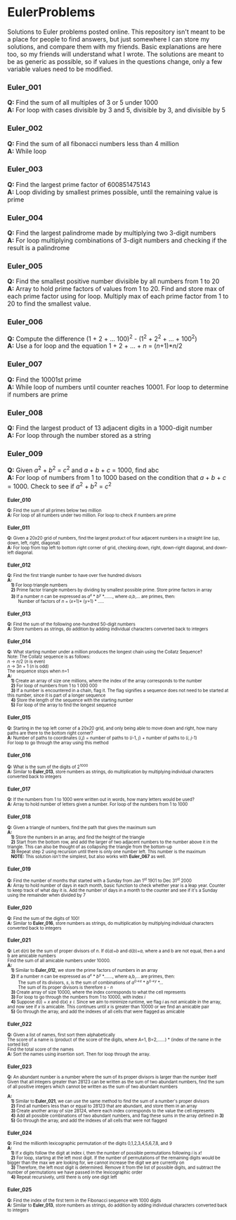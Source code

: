 # EulerProblems
Solutions to Euler problems posted online. This repository isn't meant to be a place for people to find answers, but just somewhere I can store my solutions, and compare them with my friends. Basic explanations are here too, so my friends will understand what I wrote.
The solutions are meant to be as generic as possible, so if values in the questions change, only a few variable values need to be modified.
<h3>Euler_001</h3>
<b>Q:</b> Find the sum of all multiples of 3 or 5 under 1000
<br>
<b>A:</b> For loop with cases divisible by 3 and 5, divisible by 3, and divisible by 5

<h3>Euler_002</h3>
<b>Q:</b> Find the sum of all fibonacci numbers less than 4 million
<br>
<b>A:</b> While loop

<h3>Euler_003</h3>
<b>Q:</b> Find the largest prime factor of 600851475143
<br>
<b>A:</b> Loop dividing by smallest primes possible, until the remaining value is prime

<h3>Euler_004</h3>
<b>Q:</b> Find the largest palindrome made by multiplying two 3-digit numbers
<br>
<b>A:</b> For loop multiplying combinations of 3-digit numbers and checking if the result is a palindrome

<h3>Euler_005</h3>
<b>Q:</b> Find the smallest positive number divisible by all numbers from 1 to 20
<br>
<b>A:</b> Array to hold prime factors of values from 1 to 20. Find and store max of each prime factor using for loop. Multiply max of each prime factor from 1 to 20 to find the smallest value.

<h3>Euler_006</h3>
<b>Q:</b> Compute the difference (1 + 2 + ... 100)<sup>2</sup> - (1<sup>2</sup> + 2<sup>2</sup> + ... + 100<sup>2</sup>)
<br>
<b>A:</b> Use a for loop and the equation 1 + 2 + ... + <i>n</i> = (<i>n</i>+1)*<i>n</i>/2

<h3>Euler_007</h3>
<b>Q:</b> Find the 10001st prime
<br>
<b>A:</b> While loop of numbers until counter reaches 10001. For loop to determine if numbers are prime

<h3>Euler_008</h3>
<b>Q:</b> Find the largest product of 13 adjacent digits in a 1000-digit number
<br>
<b>A:</b> For loop through the number stored as a string

<h3>Euler_009</h3>
<b>Q:</b> Given <i>a</i><sup>2</sup> + <i>b</i><sup>2</sup> = <i>c</i><sup>2</sup> and <i>a</i> + <i>b</i> + <i>c</i> = 1000, find abc
<br>
<b>A:</b> For loop of numbers from 1 to 1000 based on the condition that <i>a</i> + <i>b</i> + <i>c</i> = 1000. Check to see if <i>a</i><sup>2</sup> + <i>b</i><sup>2</sup> = <i>c</i><sup>2<sup>

<h3>Euler_010</h3>
<b>Q:</b> Find the sum of all primes below two million
<br>
<b>A:</b> For loop of all numbers under two million. For loop to check if numbers are prime

<h3>Euler_011</h3>
<b>Q:</b> Given a 20x20 grid of numbers, find the largest product of four adjacent numbers in a straight line (up, down, left, right, diagonal)
<br>
<b>A:</b> For loop from top left to bottom right corner of grid, checking down, right, down-right diagonal, and down-left diagonal.

<h3>Euler_012</h3>
<b>Q:</b> Find the first triangle number to have over five hundred divisors
<br>
<b>A:</b> <br>
&nbsp;&nbsp;&nbsp;<b>1)</b> For loop triangle numbers<br>
&nbsp;&nbsp;&nbsp;<b>2)</b> Prime factor triangle numbers by dividing by smallest possible prime. Store prime factors in array<br>
&nbsp;&nbsp;&nbsp;<b>3)</b> If a number <i>n</i> can be expressed as <i>a</i><sup><i>x</i></sup> * <i>b</i><sup><i>y</i></sup> *......., where <i>a</i>,<i>b</i>,... are primes, then: <br>
&nbsp;&nbsp;&nbsp;&nbsp;&nbsp;&nbsp;&nbsp;&nbsp;&nbsp;Number of factors of <i>n</i> = (<i>x</i>+1)* (<i>y</i>+1) * .....

<h3>Euler_013</h3>
<b>Q:</b> Find the sum of the following one-hundred 50-digit numbers
<br>
<b>A:</b> Store numbers as strings, do addition by adding individual characters converted back to integers

<h3>Euler_014</h3>
<b>Q:</b> What starting number under a million produces the longest chain using the Collatz Sequence? <br>
Note: The Collatz sequence is as follows: <br>
<i>n</i> -> <i>n</i>/2 (<i>n</i> is even) <br>
<i>n</i> -> 3<i>n</i> + 1 (<i>n</i> is odd) <br>
The sequence stops when <i>n</i>=1<br>
<b>A:</b><br>
&nbsp;&nbsp;&nbsp;<b>1)</b> Create an array of size one millions, where the index of the array corresponds to the number <br>
&nbsp;&nbsp;&nbsp;<b>2)</b> For loop of numbers from 1 to 1 000 000 <br>
&nbsp;&nbsp;&nbsp;<b>3)</b> If a number is encountered in a chain, flag it. The flag signifies a sequence does not need to be started at this number, since it is part of a longer sequence <br>
&nbsp;&nbsp;&nbsp;<b>4)</b> Store the length of the sequence with the starting number<br>
&nbsp;&nbsp;&nbsp;<b>5)</b> For loop of the array to find the longest sequence

<h3>Euler_015</h3>
<b>Q:</b> Starting in the top left corner of a 20x20 grid, and only being able to move down and right, how many paths are there to the bottom right corner?
<br>
<b>A:</b> Number of paths to coordinates (<i>i</i>,<i>j</i>) = number of paths to (<i>i</i>-1, <i>j</i>) + number of paths to (<i>i</i>, <i>j</i>-1)<br>
For loop to go through the array using this method

<h3>Euler_016</h3>
<b>Q:</b> What is the sum of the digits of 2<sup>1000</sup>
<br>
<b>A:</b> Similar to <b>Euler_013</b>, store numbers as strings, do multiplication by multiplying individual characters converted back to integers

<h3>Euler_017</h3>
<b>Q:</b> If the numbers from 1 to 1000 were written out in words, how many letters would be used?
<br>
<b>A:</b> Array to hold number of letters given a number. For loop of the numbers from 1 to 1000

<h3>Euler_018</h3>
<b>Q:</b> Given a triangle of numbers, find the path that gives the maximum sum
<br>
<b>A:</b> <br>
&nbsp;&nbsp;&nbsp;<b>1)</b> Store the numbers in an array, and find the height of the triangle <br>
&nbsp;&nbsp;&nbsp;<b>2)</b> Start from the bottom row, and add the larger of two adjacent numbers to the number above it in the triangle. This can also be thought of as collapsing the triangle from the bottom-up <br>
&nbsp;&nbsp;&nbsp;<b>3)</b> Repeat step 2 using recursion until there is only one number left. This number is the maximum <br>
&nbsp;&nbsp;&nbsp;<b>NOTE:</b> This solution isn't the simplest, but also works with <b>Euler_067</b> as well.

<h3>Euler_019</h3>
<b>Q:</b> Find the number of months that started with a Sunday from Jan 1<sup>st</sup> 1901 to Dec 31<sup>st</sup> 2000 
<br>
<b>A:</b> Array to hold number of days in each month, basic function to check whether year is a leap year. Counter to keep track of what day it is. Add the number of days in a month to the counter and see if it's a Sunday using the remainder when divided by 7

<h3>Euler_020</h3>
<b>Q:</b> Find the sum of the digits of 100!
<br>
<b>A:</b> Similar to <b>Euler_016</b>, store numbers as strings, do multiplication by multiplying individual characters converted back to integers

<h3>Euler_021</h3>
<b>Q:</b> Let d(<i>n</i>) be the sum of proper divisors of <i>n</i>. If d(<i>a</i>)=<i>b</i> and d(<i>b</i>)=<i>a</i>, where a and b are not equal, then a and b are amicable numbers<br>
Find the sum of all amicable numbers under 10000.
<br>
<b>A:</b> <br>
&nbsp;&nbsp;&nbsp;<b>1)</b> Similar to <b>Euler_012</b>, we store the prime factors of numbers in an array <br>
&nbsp;&nbsp;&nbsp;<b>2)</b> If a number <i>n</i> can be expressed as <i>a</i><sup><i>x</i></sup> * <i>b</i><sup><i>y</i></sup> *......., where a,b,... are primes, then: <br>
&nbsp;&nbsp;&nbsp;&nbsp;&nbsp;&nbsp;&nbsp;&nbsp;&nbsp;The sum of its divisors, <i>s</i>, is the sum of combinations of <i>a</i><sup>0-><i>x</i></sup> * <i>b</i><sup>0-><i>y</i></sup> *... <br>
&nbsp;&nbsp;&nbsp;&nbsp;&nbsp;&nbsp;&nbsp;&nbsp;&nbsp;The sum of its proper divisors is therefore <i>s</i> - <i>n</i> <br>
&nbsp;&nbsp;&nbsp;<b>3)</b> Create array of size 10000, where the index corresponds to what the cell represents <br>
&nbsp;&nbsp;&nbsp;<b>3)</b> For loop to go through the numbers from 1 to 10000, with index <i>i</i> <br>
&nbsp;&nbsp;&nbsp;<b>4)</b> Suppose d(<i>i</i>) = <i>x</i> and d(<i>x</i>) &ne; <i>i</i>. Since we aim to minimize runtime, we flag <i>i</i> as not amicable in the array, and now see if <i>x</i> is amicable. This continues until <i>x</i> is greater than 10000 or we find an amicable pair <br>
&nbsp;&nbsp;&nbsp;<b>5)</b> Go through the array, and add the indexes of all cells that were flagged as amicable

<h3>Euler_022</h3>
<b>Q:</b> Given a list of names, first sort them alphabetically <br>
The score of a name is (product of the score of the digits, where A=1, B=2,......) * (index of the name in the sorted list) <br>
Find the total score of the names
<br>
<b>A:</b> Sort the names using insertion sort. Then for loop through the array.

<h3>Euler_023</h3>
<b>Q:</b> An abundant number is a number where the sum of its proper divisors is larger than the number itself <br>
Given that all integers greater than 28123 can be written as the sum of two abundant numbers, find the sum of all positive integers which cannot be written as the sum of two abundant numbers <br>
<br>
<b>A:</b><br>
&nbsp;&nbsp;&nbsp;<b>1)</b> Similar to <b>Euler_021</b>, we can use the same method to find the sum of a number's proper divisors <br>
&nbsp;&nbsp;&nbsp;<b>2)</b> Find all numbers less than or equal to 28123 that are abundant, and store them in an array <br>
&nbsp;&nbsp;&nbsp;<b>3)</b> Create another array of size 28124, where each index corresponds to the value the cell represents <br>
&nbsp;&nbsp;&nbsp;<b>4)</b> Add all possible combinations of two abundant numbers, and flag these sums in the array defined in <b>3)</b><br>
&nbsp;&nbsp;&nbsp;<b>5)</b> Go through the array, and add the indexes of all cells that were not flagged

<h3>Euler_024</h3>
<b>Q:</b> Find the millionth lexicographic permutation of the digits 0,1,2,3,4,5,6,7,8, and 9
<br>
<b>A:</b> <br>
&nbsp;&nbsp;&nbsp;<b>1)</b> If  <i>x</i> digits follow the digit at index <i>i</i>, then the number of possible permutations following <i>i</i> is <i>x</i>! <br>
&nbsp;&nbsp;&nbsp;<b>2)</b> For loop, starting at the left most digit. If the number of permutations of the remaining digits would be bigger than the max we are looking for, we cannot increase the digit we are currently on <br>
&nbsp;&nbsp;&nbsp;<b>3)</b> Therefore, the left most digit is determined. Remove it from the list of possible digits, and subtract the number of permutations we have passed in the lexicographic order <br>
&nbsp;&nbsp;&nbsp;<b>4)</b> Repeat recursively, until there is only one digit left

<h3>Euler_025</h3>
<b>Q:</b> Find the index of the first term in the Fibonacci sequence with 1000 digits
<br>
<b>A:</b> Similar to <b>Euler_013</b>, store numbers as strings, do addition by adding individual characters converted back to integers
